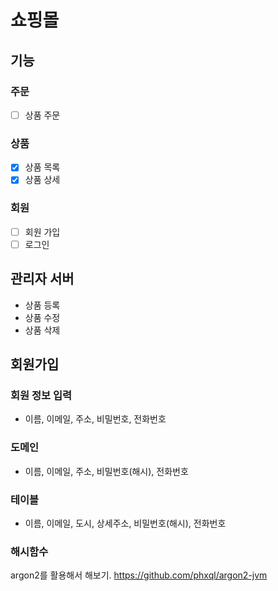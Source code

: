 # 쇼핑몰

## 기능

### 주문

- [ ] 상품 주문

### 상품

- [x] 상품 목록
- [x] 상품 상세

### 회원

- [ ] 회원 가입
- [ ] 로그인

## 관리자 서버

- 상품 등록
- 상품 수정
- 상품 삭제

## 회원가입

### 회원 정보 입력

- 이름, 이메일, 주소, 비밀번호, 전화번호

### 도메인

- 이름, 이메일, 주소, 비밀번호(해시), 전화번호

### 테이블

- 이름, 이메일, 도시, 상세주소, 비밀번호(해시), 전화번호

### 해시함수

argon2를 활용해서 해보기.
https://github.com/phxql/argon2-jvm
